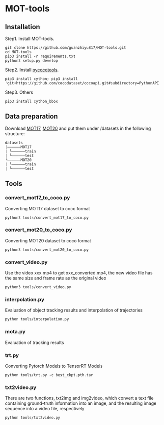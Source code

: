 ﻿# MOT-tools

## Installation

Step1. Install MOT-tools.
```shell
git clone https://github.com/guanzhiyu817/MOT-tools.git
cd MOT-tools
pip3 install -r requirements.txt
python3 setup.py develop
```

Step2. Install [pycocotools](https://github.com/cocodataset/cocoapi).

```shell
pip3 install cython; pip3 install 'git+https://github.com/cocodataset/cocoapi.git#subdirectory=PythonAPI'
```

Step3. Others
```shell
pip3 install cython_bbox
```

## Data preparation  
  
Download [MOT17](https://motchallenge.net/data/MOT17/), [MOT20](https://motchallenge.net/data/MOT20/) and put them under <MOT-tools>/datasets in the following structure:  
```  
datasets  
|——————MOT17  
| └——————train  
| └——————test  
└——————MOT20  
| └——————train  
| └——————test  
```

## Tools
### convert_mot17_to_coco.py
Converting MOT17 dataset to coco format
```shell  
python3 tools/convert_mot17_to_coco.py
``` 
### convert_mot20_to_coco.py
Converting MOT20 dataset to coco format
```shell  
python3 tools/convert_mot20_to_coco.py
``` 
### convert_video.py
Use the video xxx.mp4 to get xxx_converted.mp4, the new video file has the same size and frame rate as the original video
```shell  
python3 tools/convert_video.py
```
### interpolation.py
Evaluation of object tracking results and interpolation of trajectories
```shell
python tools/interpolation.py
```
### mota.py
Evaluation of tracking results
### trt.py
Converting Pytorch Models to TensorRT Models
```shell
python tools/trt.py -c best_ckpt.pth.tar
```
### txt2video.py
There are two functions, txt2img and img2video, which convert a text file containing ground-truth information into an image, and the resulting image sequence into a video file, respectively
```shell
python tools/txt2video.py
```

